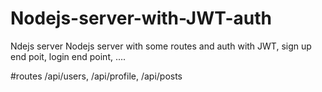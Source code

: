 # Nodejs-server-with-JWT-auth
Ndejs server
Nodejs server with some routes and auth with JWT,
sign up end poit,
login end point,
....

#routes
/api/users,
/api/profile,
/api/posts
